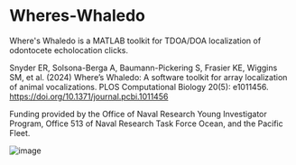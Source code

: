 # Wheres-Whaledo

Where's Whaledo is a MATLAB toolkit for TDOA/DOA localization of odontocete echolocation clicks.

Snyder ER, Solsona-Berga A, Baumann-Pickering S, Frasier KE, Wiggins SM, et al. (2024) Where’s Whaledo: A software toolkit for array localization of animal vocalizations. PLOS Computational Biology 20(5): e1011456. https://doi.org/10.1371/journal.pcbi.1011456

Funding provided by the Office of Naval Research Young Investigator Program, Office 513 of Naval Research Task Force Ocean, and the Pacific Fleet.

![image](https://github.com/MarineBioAcousticsRC/wheres-whaledo/assets/81193849/62bdb210-e149-4160-99ec-9168aea2de89)
